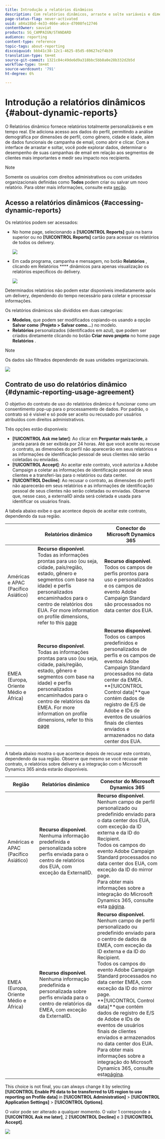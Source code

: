 ```yaml
---
title: Introdução a relatórios dinâmicos
description: Com relatórios dinâmicos, arraste e solte variáveis e dimensões em seu ambiente de forma livre e analise o sucesso de suas campanhas.
page-status-flag: never-activated
uuid: a84a18bd-4e33-466e-a6ce-d7008fe12746
contentOwner: sauviat
products: SG_CAMPAIGN/STANDARD
audience: reporting
content-type: reference
topic-tags: about-reporting
discoiquuid: bbb41c38-12c1-4625-85d5-69627e2f4b39
translation-type: tm+mt
source-git-commit: 1321c84c49de6d9a318bbc5bb8a0e28b332d2b5d
workflow-type: tm+mt
source-wordcount: '791'
ht-degree: 6%

---
```



# Introdução a relatórios dinâmicos {#about-dynamic-reports}

O Relatórios dinâmico fornece relatórios totalmente personalizáveis e em tempo real. Ele adiciona acesso aos dados do perfil, permitindo a análise demográfica por dimensões de perfil, como gênero, cidade e idade, além de dados funcionais de campanha de email, como abrir e clicar. Com a interface de arrastar e soltar, você pode explorar dados, determinar o desempenho de suas campanhas de email em relação aos segmentos de clientes mais importantes e medir seu impacto nos recipients.

>[!NOTE]
>
>Somente os usuários com direitos administrativos ou com unidades organizacionais definidas como **Todos** podem criar ou salvar um novo relatório. Para obter mais informações, consulte esta [seção](../../administration/using/users-management.md).

## Acesso a relatórios dinâmicos {#accessing-dynamic-reports}

Os relatórios podem ser acessados:

* No home page, selecionando a **[!UICONTROL Reports]** guia na barra superior ou no **[!UICONTROL Reports]** cartão para acessar os relatórios de todos os delivery.

   ![](assets/campaign_reports_access.png)

* Em cada programa, campanha e mensagem, no botão **Relatórios** , clicando em Relatórios **** dinâmicos para apenas visualização os relatórios específicos do delivery.

   ![](assets/campaign_reports_description.png)

Determinados relatórios não podem estar disponíveis imediatamente após um delivery, dependendo do tempo necessário para coletar e processar informações.

Os relatórios dinâmicos são divididos em duas categorias:

* **Modelos**, que podem ser modificados copiando-os usando a opção **Salvar como** (**Projeto > Salvar como...**) no modelo.
* **Relatórios** personalizados (identificados em azul), que podem ser criados diretamente clicando no botão **Criar novo projeto** no home page **Relatórios** .

>[!NOTE]
>
>Os dados são filtrados dependendo de suas unidades organizacionais.

![](assets/dynamic_report_overview.png)

## Contrato de uso do relatórios dinâmico {#dynamic-reporting-usage-agreement}

O objetivo do contrato de uso do relatórios dinâmico é funcionar como um consentimento pop-up para o processamento de dados. Por padrão, o contrato só é visível e só pode ser aceito ou recusado por usuários atribuídos com direitos administrativos.

Três opções estão disponíveis:

* **[!UICONTROL Ask me later]**: Ao clicar em **Perguntar mais tarde**, a janela parará de ser exibida por 24 horas. Até que você aceite ou recuse o contrato, as dimensões do perfil não aparecerão em seus relatórios e as informações de identificação pessoal de seus clientes não serão coletadas ou enviadas.
* **[!UICONTROL Accept]**: Ao aceitar este contrato, você autoriza a Adobe Campaign a coletar as informações de identificação pessoal de seus clientes e a transferi-las para o relatórios ou data center.
* **[!UICONTROL Decline]**: Ao recusar o contrato, as dimensões do perfil não aparecerão em seus relatórios e as informações de identificação pessoal de seus clientes não serão coletadas ou enviadas. Observe que, nesse caso, a externalID ainda será coletada e usada para identificar os usuários finais.

A tabela abaixo exibe o que acontece depois de aceitar este contrato, dependendo da sua região.

|  | Relatórios dinâmico | Conector do Microsoft Dynamics 365 |
|---|---|---|
| Américas e APAC (Pacífico Asiático) | **Recurso disponível**. <br>Todas as informações prontas para uso (ou seja, cidade, país/região, estado, gênero e segmentos com base na idade) e perfis personalizados encaminhados para o centro de relatórios dos EUA. For more information on profile dimensions, refer to this [page](../../reporting/using/list-of-components-.md) | **Recurso disponível**. <br>Todos os campos de perfis prontos para uso e personalizados e os campos de evento Adobe Campaign Standard são processados no data center dos EUA. |
| EMEA (Europa, Oriente Médio e África) | **Recurso disponível**. <br>Todas as informações prontas para uso (ou seja, cidade, país/região, estado, gênero e segmentos com base na idade) e perfis personalizados encaminhados para o centro de relatórios da EMEA. For more information on profile dimensions, refer to this [page](../../reporting/using/list-of-components-.md) | **Recurso disponível.** <br>Todos os campos predefinidos e personalizados de perfis e os campos de eventos Adobe Campaign Standard processados no data center da EMEA. <br>**[!UICONTROL Control data]**que contém dados de registro de E/S de Adobe e IDs de eventos de usuários finais de clientes enviados e armazenados no data center dos EUA. |

A tabela abaixo mostra o que acontece depois de recusar este contrato, dependendo da sua região. Observe que mesmo se você recusar este contrato, o relatórios sobre delivery e a integração com o Microsoft Dynamics 365 ainda estarão disponíveis.

| Região | Relatórios dinâmico | Conector do Microsoft Dynamics 365 |
|---|---|---|
| Américas e APAC (Pacífico Asiático) | **Recurso disponível**. <br> Nenhuma informação predefinida e personalizada sobre perfis enviada para o centro de relatórios dos EUA, com exceção da ExternalID. | **Recurso disponível**. <br>Nenhum campo de perfil personalizado ou predefinido enviado para o data center dos EUA, com exceção da ID externa e da ID do Recipient. <br>Todos os campos do evento Adobe Campaign Standard processados no data center dos EUA, com exceção da ID do mirror page. <br>Para obter mais informações sobre a integração do Microsoft Dynamics 365, consulte esta [página](../../integrating/using/working-with-campaign-standard-and-microsoft-dynamics-365.md). |
| EMEA (Europa, Oriente Médio e África) | **Recurso disponível**. <br>Nenhuma informação predefinida e personalizada sobre perfis enviada para o centro de relatórios da EMEA, com exceção da ExternalID. | **Recurso disponível.** <br>Nenhum campo de perfil personalizado ou predefinido enviado para o centro de dados da EMEA, com exceção da ID externa e da ID do Recipient. <br>Todos os campos do evento Adobe Campaign Standard processados no data center EMEA, com exceção da ID do mirror page.  <br>**[!UICONTROL Control data]**que contém dados de registro de E/S de Adobe e IDs de eventos de usuários finais de clientes enviados e armazenados no data center dos EUA.<br>Para obter mais informações sobre a integração do Microsoft Dynamics 365, consulte esta[página](../../integrating/using/working-with-campaign-standard-and-microsoft-dynamics-365.md). |

This choice is not final, you can always change it by selecting **[!UICONTROL Enable PII data to be transferred to US region to use reporting on Profile data]** in **[!UICONTROL Administration]** > **[!UICONTROL Application Settings]** > **[!UICONTROL Options]**.

O valor pode ser alterado a qualquer momento. O valor 1 corresponde a **[!UICONTROL Ask me later]**, 2 **[!UICONTROL Decline]** e 3 **[!UICONTROL Accept]**.

![](assets/pii_window_2.png)
